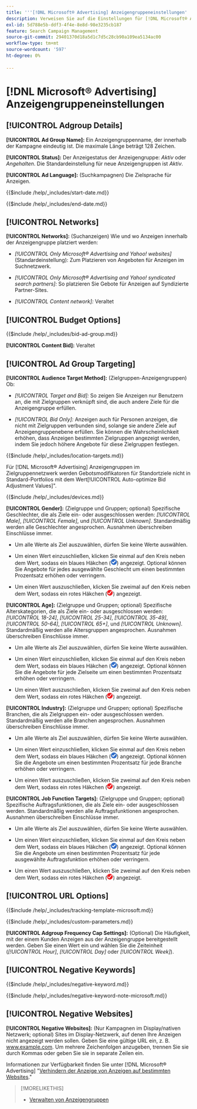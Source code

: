 ```yaml
---
title: '''[!DNL Microsoft® Advertising] Anzeigengruppeneinstellungen'
description: Verweisen Sie auf die Einstellungen für [!DNL Microsoft® Advertising] Anzeigengruppen.
exl-id: 5d788e5b-ddf3-4f4e-8e8d-98e3235cb187
feature: Search Campaign Management
source-git-commit: 29401370d18a5d1c7d5c28cb90a109ea5134ac00
workflow-type: tm+mt
source-wordcount: '597'
ht-degree: 0%

---
```


# [!DNL Microsoft® Advertising] Anzeigengruppeneinstellungen

## [!UICONTROL Adgroup Details]

**[!UICONTROL Ad Group Name]:** Ein Anzeigengruppenname, der innerhalb der Kampagne eindeutig ist. Die maximale Länge beträgt 128 Zeichen.

**[!UICONTROL Status]:** Der Anzeigestatus der Anzeigengruppe: *Aktiv* oder *Angehalten*. Die Standardeinstellung für neue Anzeigengruppen ist *Aktiv*.

**[!UICONTROL Ad Language]:** (Suchkampagnen) Die Zielsprache für Anzeigen.

<!-- **[!UICONTROL Start Date]:** -->

{{$include /help/_includes/start-date.md}}

<!-- **[!UICONTROL End Date]:** -->

{{$include /help/_includes/end-date.md}}

## [!UICONTROL Networks]

**[!UICONTROL Networks]:** (Suchanzeigen) Wie und wo Anzeigen innerhalb der Anzeigengruppe platziert werden:

* *[!UICONTROL Only Microsoft® Advertising and Yahoo! websites]* (Standardeinstellung): Zum Platzieren von Angeboten für Anzeigen im Suchnetzwerk.

* *[!UICONTROL Only Microsoft® Advertising and Yahoo! syndicated search partners]:* So platzieren Sie Gebote für Anzeigen auf Syndizierte Partner-Sites.

* *[!UICONTROL Content network]:* Veraltet

## [!UICONTROL Budget Options]

<!-- **[!UICONTROL Bid]:** -->

{{$include /help/_includes/bid-ad-group.md}}

**[!UICONTROL Content Bid]:** Veraltet

## [!UICONTROL Ad Group Targeting]

**[!UICONTROL Audience Target Method]:** (Zielgruppen-Anzeigengruppen) Ob:

* *[!UICONTROL Target and Bid]:* So zeigen Sie Anzeigen nur Benutzern an, die mit Zielgruppen verknüpft sind, die auch andere Ziele für die Anzeigengruppe erfüllen.

* *[!UICONTROL Bid Only]:* Anzeigen auch für Personen anzeigen, die nicht mit Zielgruppen verbunden sind, solange sie andere Ziele auf Anzeigengruppenebene erfüllen. Sie können die Wahrscheinlichkeit erhöhen, dass Anzeigen bestimmten Zielgruppen angezeigt werden, indem Sie jedoch höhere Angebote für diese Zielgruppen festlegen.

<!-- **[!UICONTROL Location Target]:** -->

{{$include /help/_includes/location-targets.md}}

Für [!DNL Microsoft® Advertising] Anzeigengruppen im Zielgruppennetzwerk werden Gebotsmodifikatoren für Standortziele nicht in Standard-Portfolios mit dem Wert[!UICONTROL Auto-optimize Bid Adjustment Values]&quot;.

<!-- **[!UICONTROL Devices]:** -->

{{$include /help/_includes/devices.md}}

**[!UICONTROL Gender]:** (Zielgruppe und Gruppen; optional) Spezifische Geschlechter, die als Ziele ein- oder ausgeschlossen werden: *[!UICONTROL Male]*, *[!UICONTROL Female]*, und *[!UICONTROL Unknown]*. Standardmäßig werden alle Geschlechter angesprochen. Ausnahmen überschreiben Einschlüsse immer.

* Um alle Werte als Ziel auszuwählen, dürfen Sie keine Werte auswählen.

* Um einen Wert einzuschließen, klicken Sie einmal auf den Kreis neben dem Wert, sodass ein blaues Häkchen (![Einschließen](/help/search-social-commerce/assets/include.png "Einschließen")) angezeigt. Optional können Sie Angebote für jedes ausgewählte Geschlecht um einen bestimmten Prozentsatz erhöhen oder verringern.

* Um einen Wert auszuschließen, klicken Sie zweimal auf den Kreis neben dem Wert, sodass ein rotes Häkchen (![Ausschließen](/help/search-social-commerce/assets/exclude.png "Ausschließen")) angezeigt.

**[!UICONTROL Age]:** (Zielgruppe und Gruppen; optional) Spezifische Alterskategorien, die als Ziele ein- oder ausgeschlossen werden: *[!UICONTROL 18-24]*, *[!UICONTROL 25-34]*, *[!UICONTROL 35-49]*, *[!UICONTROL 50-64]*, *[!UICONTROL 65+]*, und *[!UICONTROL Unknown]*. Standardmäßig werden alle Altersgruppen angesprochen. Ausnahmen überschreiben Einschlüsse immer.

* Um alle Werte als Ziel auszuwählen, dürfen Sie keine Werte auswählen.

* Um einen Wert einzuschließen, klicken Sie einmal auf den Kreis neben dem Wert, sodass ein blaues Häkchen (![Einschließen](/help/search-social-commerce/assets/include.png "Einschließen")) angezeigt. Optional können Sie die Angebote für jede Zielseite um einen bestimmten Prozentsatz erhöhen oder verringern.

* Um einen Wert auszuschließen, klicken Sie zweimal auf den Kreis neben dem Wert, sodass ein rotes Häkchen (![Ausschließen](/help/search-social-commerce/assets/exclude.png "Ausschließen")) angezeigt.

**[!UICONTROL Industry]:** (Zielgruppe und Gruppen; optional) Spezifische Branchen, die als Zielgruppen ein- oder ausgeschlossen werden. Standardmäßig werden alle Branchen angesprochen. Ausnahmen überschreiben Einschlüsse immer.

* Um alle Werte als Ziel auszuwählen, dürfen Sie keine Werte auswählen.

* Um einen Wert einzuschließen, klicken Sie einmal auf den Kreis neben dem Wert, sodass ein blaues Häkchen (![Einschließen](/help/search-social-commerce/assets/include.png "Einschließen")) angezeigt. Optional können Sie die Angebote um einen bestimmten Prozentsatz für jede Branche erhöhen oder verringern.

* Um einen Wert auszuschließen, klicken Sie zweimal auf den Kreis neben dem Wert, sodass ein rotes Häkchen (![Ausschließen](/help/search-social-commerce/assets/exclude.png "Ausschließen")) angezeigt.

**[!UICONTROL Job Function Targets]:** (Zielgruppe und Gruppen; optional) Spezifische Auftragsfunktionen, die als Ziele ein- oder ausgeschlossen werden. Standardmäßig werden alle Auftragsfunktionen angesprochen. Ausnahmen überschreiben Einschlüsse immer.

* Um alle Werte als Ziel auszuwählen, dürfen Sie keine Werte auswählen.

* Um einen Wert einzuschließen, klicken Sie einmal auf den Kreis neben dem Wert, sodass ein blaues Häkchen (![Einschließen](/help/search-social-commerce/assets/include.png "Einschließen")) angezeigt. Optional können Sie die Angebote um einen bestimmten Prozentsatz für jede ausgewählte Auftragsfunktion erhöhen oder verringern.

* Um einen Wert auszuschließen, klicken Sie zweimal auf den Kreis neben dem Wert, sodass ein rotes Häkchen (![Ausschließen](/help/search-social-commerce/assets/exclude.png "Ausschließen")) angezeigt.

## [!UICONTROL URL Options]

<!-- **[!UICONTROL Tracking Template]:** -->

{{$include /help/_includes/tracking-template-microsoft.md}}

<!-- **[!UICONTROL Custom Parameters]:** -->

{{$include /help/_includes/custom-parameters.md}}

**[!UICONTROL Adgroup Frequency Cap Settings]:** (Optional) Die Häufigkeit, mit der einem Kunden Anzeigen aus der Anzeigengruppe bereitgestellt werden. Geben Sie einen Wert ein und wählen Sie die Zeiteinheit (*[!UICONTROL Hour]*, *[!UICONTROL Day]* oder *[!UICONTROL Week]*).

## [!UICONTROL Negative Keywords]

<!-- **[!UICONTROL Negative Keywords]:** -->

{{$include /help/_includes/negative-keyword.md}}

<!-- Note for **[!UICONTROL Negative Keywords]:** -->

{{$include /help/_includes/negative-keyword-note-microsoft.md}}

## [!UICONTROL Negative Websites]

**[!UICONTROL Negative Websites]:** (Nur Kampagnen im Display/nativen Netzwerk; optional) Sites im Display-Netzwerk, auf denen Ihre Anzeigen nicht angezeigt werden sollen. Geben Sie eine gültige URL ein, z. B. www.example.com. Um mehrere Zeichenfolgen anzugeben, trennen Sie sie durch Kommas oder geben Sie sie in separate Zeilen ein.

Informationen zur Verfügbarkeit finden Sie unter [!DNL Microsoft® Advertising] &quot;[Verhindern der Anzeige von Anzeigen auf bestimmten Websites](https://help.ads.microsoft.com/#apex/bae/en/14061/0).&quot;

>[!MORELIKETHIS]
>
>* [Verwalten von Anzeigengruppen](/help/search-social-commerce/campaign-management/campaigns/ad-group-manage.md)
